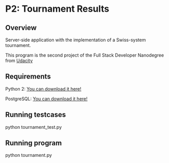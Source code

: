 # P2: Tournament Results

## Overview

Server-side application with the implementation of a Swiss-system tournament.

This program is the second project of the Full Stack Developer Nanodegree from [Udacity](https://www.udacity.com/)


## Requirements

Python 2: [You can download it here!](https://www.python.org/downloads/)

PostgreSQL: [You can download it here!](http://www.postgresql.org/download/)


## Running testcases

python tournament_test.py


## Running program 

python tournament.py
